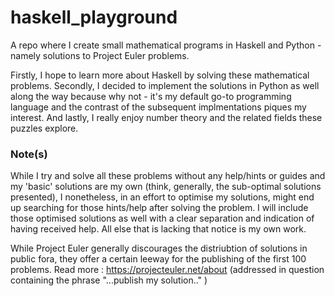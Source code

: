 # haskell_playground
A repo where I create small mathematical programs in Haskell and Python - namely solutions to Project Euler problems. 


Firstly, I hope to learn more about Haskell by solving these mathematical problems. Secondly, I decided to implement the solutions in Python as well along the way because why not - it's my default go-to programming language and the contrast of the subsequent implmentations piques my interest. And lastly, I really enjoy number theory and the related fields these puzzles explore.

### Note(s) 
While I try and solve all these problems without any help/hints or guides and my 'basic' solutions are my own (think, generally, the sub-optimal solutions presented), I nonetheless, in an effort to optimise my solutions, might end up searching for those hints/help after solving the problem. I will include those optimised solutions as well with a clear separation and indication of having received help. All else that is lacking that notice is my own work.


While Project Euler generally discourages the distriubtion of solutions in public fora, they offer a certain leeway for the publishing of the first 100 problems. Read more : https://projecteuler.net/about (addressed in question containing the phrase "...publish my solution.." )